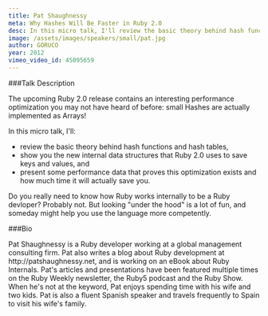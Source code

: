 ```yaml
---
title: Pat Shaughnessy
meta: Why Hashes Will Be Faster in Ruby 2.0
desc: In this micro talk, I'll review the basic theory behind hash functions and hash tables, show you the new internal data structures that Ruby 2.0 uses to save keys and values, and present some performance data that proves this optimization exists and how much time it will actually save you.
image: /assets/images/speakers/small/pat.jpg
author: GORUCO
year: 2012
vimeo_video_id: 45095659
---
```


###Talk Description

<p>The upcoming Ruby 2.0 release contains an interesting performance optimization you may not have heard of before: small Hashes are actually implemented as Arrays!</p>
<p>In this micro talk, I'll:</p>
<ul>
  <li>review the basic theory behind hash functions and hash tables,</li>
  <li>show you the new internal data structures that Ruby 2.0 uses to save keys and values, and</li>
  <li>present some performance data that proves this optimization exists and how much time it will actually save you.</li>
</ul>
<p>Do you really need to know how Ruby works internally to be a Ruby devloper? Probably not. But looking "under the hood" is a lot of fun, and someday might help you use the language more competently.</p>

###Bio

<p>Pat Shaughnessy is a Ruby developer working at a global management consulting firm. Pat also writes a blog about Ruby development at http://patshaughnessy.net, and is working on an eBook about Ruby Internals. Pat's articles and presentations have been featured multiple times on the Ruby Weekly newsletter, the Ruby5 podcast and the Ruby Show. When he's not at the keyword, Pat enjoys spending time with his wife and two kids. Pat is also a fluent Spanish speaker and travels frequently to Spain to visit his wife's family.</p>


